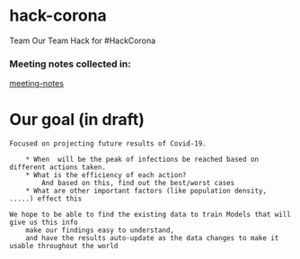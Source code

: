# hack-corona
Team Our Team Hack for #HackCorona

### Meeting notes collected in:

[meeting-notes](meeting-notes)

# Our goal (in draft)

```
Focused on projecting future results of Covid-19. 

	* When  will be the peak of infections be reached based on different actions taken.
	* What is the efficiency of each action? 
		And based on this, find out the best/worst cases
	* What are other important factors (like population density, .....) effect this 

We hope to be able to find the existing data to train Models that will give us this info
	make our findings easy to understand, 
	and have the results auto-update as the data changes to make it usable throughout the world
```
